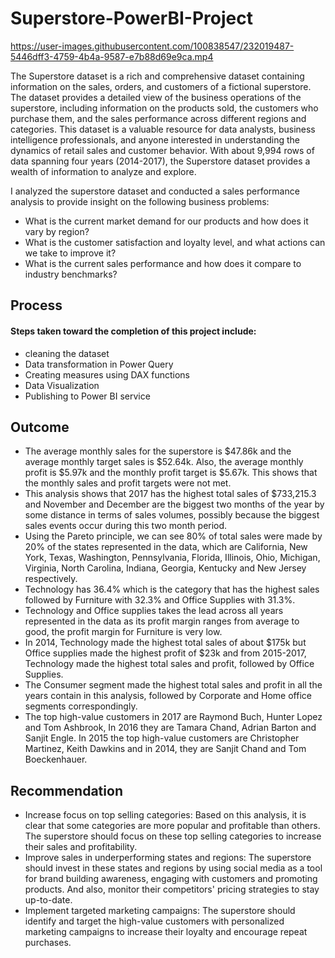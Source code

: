 # Superstore-PowerBI-Project

https://user-images.githubusercontent.com/100838547/232019487-5446dff3-4759-4b4a-9587-e7b88d69e9ca.mp4

The Superstore dataset is a rich and comprehensive dataset containing information on the sales, orders, and customers of a fictional superstore. The dataset provides a detailed view of the business operations of the superstore, including information on the products sold, the customers who purchase them, and the sales performance across different regions and categories. This dataset is a valuable resource for data analysts, business intelligence professionals, and anyone interested in understanding the dynamics of retail sales and customer behavior. With about 9,994 rows of data spanning four years (2014-2017), the Superstore dataset provides a wealth of information to analyze and explore.

I analyzed the superstore dataset and conducted a sales performance analysis to provide insight on the following business problems:
- What is the current market demand for our products and how does it vary by region?
- What is the customer satisfaction and loyalty level, and what actions can we take to improve it?
- What is the current sales performance and how does it compare to industry benchmarks?

## Process
#### Steps taken toward the completion of this project include:
* cleaning the dataset
* Data transformation in Power Query
* Creating measures using DAX functions
* Data Visualization
* Publishing to Power BI service

## Outcome
- The average monthly sales for the superstore is $47.86k and the average monthly target sales is $52.64k. Also, the average monthly profit is $5.97k and the monthly profit target is  $5.67k. This shows that the monthly sales and profit targets were not met.
- This analysis shows that 2017 has the highest total sales of $733,215.3 and November and December are the biggest two months of the year by some distance in terms of sales volumes, possibly because the biggest sales events occur during this two month period. 
- Using the Pareto principle, we can see 80% of total sales were made by  20% of the states represented in the data, which are California, New York, Texas, Washington, Pennsylvania,  Florida, Illinois, Ohio, Michigan, Virginia, North Carolina, Indiana, Georgia, Kentucky and New Jersey respectively.
- Technology has 36.4% which is the category that has the highest sales followed by Furniture with 32.3% and Office Supplies with 31.3%.
- Technology and Office supplies takes the lead across all years represented in the data as its profit margin ranges from average to good, the profit margin for Furniture is very low.
- In 2014, Technology made the highest total sales of about $175k but Office supplies made the highest profit of $23k and from 2015-2017, Technology made the highest total sales and profit, followed by Office Supplies.
- The Consumer segment made the highest total sales and profit in all the years contain in this analysis, followed by Corporate and Home office segments correspondingly.
- The top high-value  customers in 2017 are  Raymond Buch, Hunter Lopez and Tom Ashbrook,  In 2016 they are  Tamara Chand, Adrian Barton and Sanjit Engle. In 2015 the top high-value customers are Christopher Martinez,  Keith Dawkins and  in 2014, they are  Sanjit Chand and Tom Boeckenhauer.

## Recommendation

- Increase focus on top selling categories: Based on this analysis, it is clear that some categories are more popular and profitable than others. The superstore should focus on these top selling categories to increase their sales and profitability.
- Improve sales in underperforming states and regions:  The superstore should invest in these states and regions by using social media as a tool for brand building awareness, engaging with customers and promoting products. And also, monitor their competitors' pricing strategies to stay up-to-date.
- Implement targeted marketing campaigns: The superstore should identify and target the high-value customers with personalized marketing campaigns to increase their loyalty and encourage repeat purchases.
